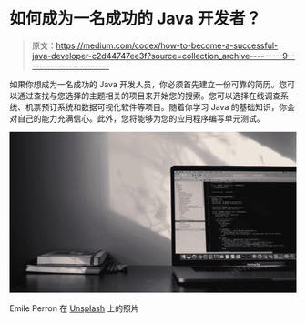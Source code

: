 # 如何成为一名成功的 Java 开发者？

> 原文：<https://medium.com/codex/how-to-become-a-successful-java-developer-c2d44747ee3f?source=collection_archive---------9----------------------->

如果你想成为一名成功的 Java 开发人员，你必须首先建立一份可靠的简历。您可以通过查找与您选择的主题相关的项目来开始您的搜索。您可以选择在线调查系统、机票预订系统和数据可视化软件等项目。随着你学习 Java 的基础知识，你会对自己的能力充满信心。此外，您将能够为您的应用程序编写单元测试。

![](img/312f213b05a9dd2cc12a881421064d61.png)

Emile Perron 在 [Unsplash](https://unsplash.com?utm_source=medium&utm_medium=referral) 上的照片